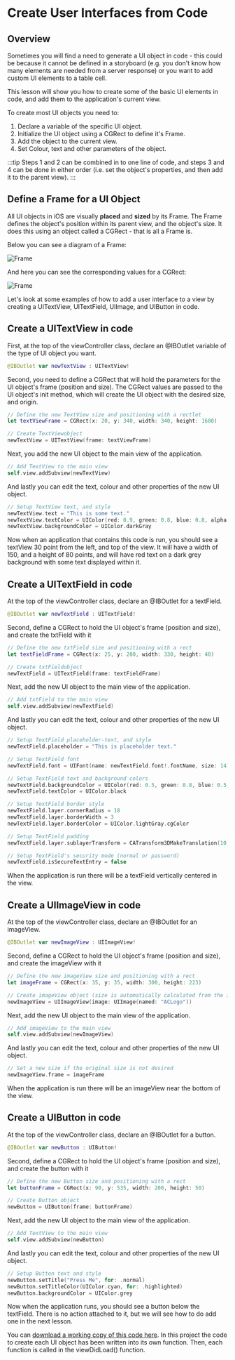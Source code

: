 # Create User Interfaces from Code

## Overview

Sometimes you will find a need to generate a UI object in code - this could be because it cannot be defined in a storyboard (e.g. you don't know how many elements are needed from a server response) or you want to add custom UI elements to a table cell.

This lesson will show you how to create some of the basic UI elements in code, and add them to the application's current view.

To create most UI objects you need to:

1. Declare a variable of the specific UI object.
2. Initialize the UI object using a CGRect to define it's Frame.
3. Add the object to the current view.
4. Set Colour, text and other parameters of the object.

:::tip
Steps 1 and 2 can be combined in to one line of code, and steps 3 and 4 can be done in either order (i.e. set the object's properties, and then add it to the parent view).
:::

## Define a Frame for a UI Object

All UI objects in iOS are visually **placed** and **sized** by its Frame.  The Frame defines the object's position within its parent view, and the object's size.  It does this using an object called a CGRect - that is all a Frame is.

Below you can see a diagram of a Frame:

![Frame](/F2020/assets/img/CodedUI-Frame.png)

And here you can see the corresponding values for a CGRect:

![Frame](/F2020/assets/img/CodedUI-CGRect.png)

Let's look at some examples of how to add a user interface to a view by creating a UITextView, UITextField, UIImage, and UIButton in code.

## Create a UITextView in code

First, at the top of the viewController class, declare an @IBOutlet variable of the type of UI object you want.

```swift
@IBOutlet var newTextView : UITextView!
```

Second, you need to define a CGRect that will hold the parameters for the UI object's frame (position and size).  The CGRect values are passed to the UI object's init method, which will create the UI object with the desired size, and origin.

```swift
// Define the new TextView size and positioning with a rectlet
let textViewFrame = CGRect(x: 20, y: 340, width: 340, height: 1600)

// Create TextViewobject
newTextView = UITextView(frame: textViewFrame)
```

Next, you add the new UI object to the main view of the application.

```swift
// Add TextView to the main view
self.view.addSubview(newTextView)
```

And lastly you can edit the text, colour and other properties of the new UI object.

```swift
// Setup TextView text, and style
newTextView.text = "This is some text."
newTextView.textColor = UIColor(red: 0.9, green: 0.8, blue: 0.8, alpha: 1.0)
newTextView.backgroundColor = UIColor.darkGray
```

Now when an application that contains this code is run, you should see a textView 30 point from the left, and top of the view.  It will have a width of 150, and a height of 80 points, and will have red text on a dark grey background with some text displayed within it.

## Create a UITextField in code

At the top of the viewController class, declare an @IBOutlet for a textField.

```swift
@IBOutlet var newTextField : UITextField!
```

Second, define a CGRect to hold the UI object's frame (position and size), and create the txtField with it

```swift
// Define the new txtField size and positioning with a rect
let textFieldFrame = CGRect(x: 25, y: 280, width: 330, height: 40)

// Create txtFieldobject
newTextField = UITextField(frame: textFieldFrame)
```

Next, add the new UI object to the main view of the application.

```swift
// Add txtField to the main view
self.view.addSubview(newTextField)
```

And lastly you can edit the text, colour and other properties of the new UI object.

```swift
// Setup TextField placeholder-text, and style
newTextField.placeholder = "This is placeholder text."

// Setup TextField font
newTextField.font = UIFont(name: newTextField.font!.fontName, size: 14)

// Setup TextField text and background colors
newTextField.backgroundColor = UIColor(red: 0.5, green: 0.8, blue: 0.5, alpha: 1.0)
newTextField.textColor = UIColor.black

// Setup TextField border style
newTextField.layer.cornerRadius = 18
newTextField.layer.borderWidth = 3
newTextField.layer.borderColor = UIColor.lightGray.cgColor

// Setup TextField padding
newTextField.layer.sublayerTransform = CATransform3DMakeTranslation(10, 0, 0)

// Setup TextField's security mode (normal or password)
newTextField.isSecureTextEntry = false
```

When the application is run there will be a textField vertically centered in the view.

## Create a UIImageView in code

At the top of the viewController class, declare an @IBOutlet for an imageView.

```swift
@IBOutlet var newImageView : UIImageView!
```

Second, define a CGRect to hold the UI object's frame (position and size), and create the imageView with it

```swift
// Define the new imageView size and positioning with a rect
let imageFrame = CGRect(x: 35, y: 35, width: 300, height: 223)

// Create imageView object (size is automatically calculated from the image)
newImageView = UIImageView(image: UIImage(named: "ACLogo"))
```

Next, add the new UI object to the main view of the application.

```swift
// Add imageView to the main view
self.view.addSubview(newImageView)
```

And lastly you can edit the text, colour and other properties of the new UI object.

```swift
// Set a new size if the original size is not desired
newImageView.frame = imageFrame
```

When the application is run there will be an imageView near the bottom of the view.

## Create a UIButton in code

At the top of the viewController class, declare an @IBOutlet for a button.

```swift
@IBOutlet var newButton : UIButton!
```

Second, define a CGRect to hold the UI object's frame (position and size), and create the button with it

```swift
// Define the new Button size and positioning with a rect
let buttonFrame = CGRect(x: 90, y: 535, width: 200, height: 50)

// Create Button object
newButton = UIButton(frame: buttonFrame)
```

Next, add the new UI object to the main view of the application.

```swift
// Add TextView to the main view
self.view.addSubview(newButton)
```

And lastly you can edit the text, colour and other properties of the new UI object.

```swift
// Setup Button text and style
newButton.setTitle("Press Me", for: .normal)
newButton.setTitleColor(UIColor.cyan, for: .highlighted)
newButton.backgroundColor = UIColor.grey
```

Now when the application runs, you should see a button below the textField.  There is no action attached to it, but we will see how to do add one in the next lesson.

You can [download a working copy of this code here](/F2020/assets/downloads/UIFromCode.zip).  In this project the code to create each UI object has been written into its own function.  Then, each function is called in the viewDidLoad() function.